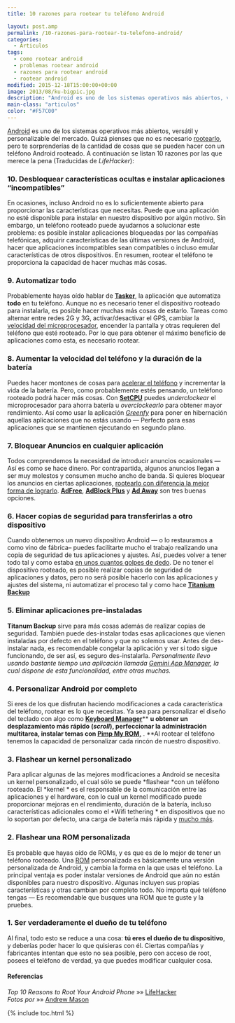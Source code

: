 ```yaml
---
title: 10 razones para rootear tu teléfono Android

layout: post.amp
permalink: /10-razones-para-rootear-tu-telefono-android/
categories:
  - Articulos
tags:
  - como rootear android
  - problemas rootear android
  - razones para rootear android
  - rootear android
modified: 2015-12-18T15:00:00+00:00
image: 2013/08/ku-bigpic.jpg
description: "Android es uno de los sistemas operativos más abiertos, versátil y personalizable del mercado. Quizá pienses que no es necesario rootearlo, pero te sorprenderías de la cantidad de cosas que se pueden hacer con un teléfono Android rooteado. A continuación se listan 10 razones por las que merece la pena (Traducidas de LifeHacker)."
main-class: "articulos"
color: "#F57C00"
---
```

<amp-img layout="responsive" alt="10 razones para rootear tu teléfono Android" src="/assets/img/2013/08/ku-bigpic.jpg" width="970px" height="546px" />

[Android][1] es uno de los sistemas operativos más abiertos, versátil y personalizable del mercado. Quizá pienses que no es necesario [rootearlo][2], pero te sorprenderías de la cantidad de cosas que se pueden hacer con un teléfono Android rooteado. A continuación se listan 10 razones por las que merece la pena (Traducidas de *LifeHacker*):


<!--ad-->

### 10. Desbloquear características ocultas e instalar aplicaciones “incompatibles”

<amp-img layout="responsive" alt="10 razones para rootear tu teléfono Android" src="/assets/img/2013/08/ku-xlarge.jpg" width="640px" height="360px" />

En ocasiones, incluso Android no es lo suficientemente abierto para proporcionar las características que necesitas. Puede que una aplicación no esté disponible para instalar en nuestro dispositivo por algún motivo. Sin embargo, un teléfono rooteado puede ayudarnos a solucionar este problema: es posible instalar aplicaciones bloqueadas por las compañías telefónicas, adquirir características de las últimas versiones de Android, hacer que aplicaciones incompatibles sean compatibles o incluso emular características de otros dispositivos. En resumen, rootear el teléfono te proporciona la capacidad de hacer muchas más cosas.

### 9. Automatizar todo

<amp-img layout="responsive" alt="10 razones para rootear tu teléfono Android" src="/assets/img/2013/08/ku-xlarge1.jpg" width="640px" height="360px" />

Probablemente hayas oído hablar de **<a title="Unleash the Power of Android with These Automated Apps" href="http://lifehacker.com/5930652/unleash-the-power-of-android-with-these-automated-apps" target="_blank">Tasker</a>**, la aplicación que automatiza **todo** en tu teléfono. Aunque no es necesario tener el dispositivo rooteado para instalarla, es posible hacer muchas más cosas de estarlo. Tareas como alternar entre redes 2G y 3G, activar/desactivar el GPS, cambiar la [velocidad del microprocesador][3], encender la pantalla y otras requieren del teléfono que esté rooteado. Por lo que para obtener el máximo beneficio de aplicaciones como esta, es necesario rootear.

### 8. Aumentar la velocidad del teléfono y la duración de la batería

<amp-img layout="responsive" alt="Aumentar la velocidad del teléfono y de la batería" src="/assets/img/2013/08/ku-xlarge.png" width="640px" height="384px" />

Puedes hacer montones de cosas para <a title=" speed up your phone" href="http://lifehacker.com/5897770/how-to-speed-up-clean-up-and-revive-your-android-phone" target="_blank">acelerar el teléfono</a> y incrementar la vida de la batería. Pero, como probablemente estés pensando, un teléfono rooteado podrá hacer más cosas. Con **<a href="https://play.google.com/store/apps/details?id=com.mhuang.overclocking&hl=es" target="_blank">SetCPU</a>** puedes *underclockear* el microprocesador para ahorra batería u *overclockearlo* para obtener mayor rendimiento. Así como usar la aplicación *<a href="https://play.google.com/store/apps/details?id=com.oasisfeng.greenify&hl=es" target="_blank">Greenfy</a>* para poner en hibernación aquellas aplicaciones que no estás usando &#8212; Perfecto para esas aplicaciones que se mantienen ejecutando en segundo plano.

### 7. Bloquear Anuncios en cualquier aplicación

<amp-img layout="responsive" alt="Bloquear Anuncios en cualquier aplicación" src="/assets/img/2013/08/ku-xlarge2.jpg" width="640px" height="360px" />

Todos comprendemos la necesidad de introducir anuncios ocasionales &#8212; Así es como se hace dinero. Por contrapartida, algunos anuncios llegan a ser muy molestos y consumen mucho ancho de banda. Si quieres bloquear los anuncios en ciertas aplicaciones, <a title="How to Block Ads in Android Browsers and Apps" href="http://lifehacker.com/5851038/how-to-block-ads-in-android-browsers-and-apps" target="_blank">rootearlo con diferencia la mejor forma de lograrlo</a>. **<a title="Ad Free" href="http://adfree.bigtincan.com/" target="_blank">AdFree</a>**, **<a title="AdBlock Plus" href="https://adblockplus.org/en/android-about" target="_blank">AdBlock Plus</a>** y **<a title="Ad Away" href="https://code.google.com/p/ad-away/" target="_blank">Ad Away</a>** son tres buenas opciones.

### 6. Hacer copias de seguridad para transferirlas a otro dispositivo

<amp-img layout="responsive" alt="Hacer copias de seguridad para transferirlas a otro dispositivo" src="/assets/img/2013/08/ku-xlarge3.jpg" width="640px" height="360px" />

Cuando obtenemos un nuevo dispositivo Android &#8212; o lo restauramos a como vino de fábrica&#8211; puedes facilitarte mucho el trabajo realizando una copia de seguridad de tus aplicaciones y ajustes. Así, puedes volver a tener todo tal y como estaba <a title="How to Upgrade to a New Android Phone and Take Everything with You" href="http://lifehacker.com/5843206/how-to-upgrade-to-a-new-android-phone-and-take-everything-with-you" target="_blank">en unos cuantos golpes de dedo</a>. De no tener el dispositivo rooteado, es posible realizar copias de seguridad de aplicaciones y datos, pero no será posible hacerlo con las aplicaciones y ajustes del sistema, ni automatizar el proceso tal y como hace **<a title="Titanium Backup" href="https://play.google.com/store/apps/details?id=com.keramidas.TitaniumBackup" target="_blank">Titanium Backup</a>**

### 5. Eliminar aplicaciones pre-instaladas

<amp-img layout="responsive" alt="Eliminar aplicaciones preinstaladas" src="/assets/img/2013/08/ku-xlarge4.jpg" width="640px" height="360px" />**Titanum Backup** sirve para más cosas además de realizar copias de seguridad. También puede des-instalar todas esas aplicaciones que vienen instaladas por defecto en el teléfono y que no solemos usar. Antes de des-instalar nada, es recomendable congelar la aplicación y ver si todo sigue funcionando, de ser así, es seguro des-instalarla. *Personalmente llevo usando bastante tiempo una aplicación llamada <a title="Gemini App Manager" href="https://play.google.com/store/apps/details?id=com.seasmind.android.gmappmgr" target="_blank">Gemini App Manager</a>, la cual dispone de esta funcionalidad, entre otras muchas.*

### 4. Personalizar Android por completo

<amp-img layout="responsive" alt="Personalizar Android por completo" src="/assets/img/2013/08/ku-xlarge5.jpg" width="640px" height="360px" />

Si eres de los que disfrutan haciendo modificaciones a cada característica del teléfono, rootear es lo que necesitas. Ya sea para personalizar el diseño del teclado con algo como <a title="Keyboard Manager" href="http://lifehacker.com/5703147/keyboard-manager-automatically-sets-your-android-keyboard-based-on-screen-orientation" target="_blank"><strong>Keyboard Manager</strong></a>** **u obtener un desplazamiento más rápido (*scroll*), perfeccionar la administración multitarea, instalar temas con <a title="Pimp My ROM" href="http://lifehacker.com/5949000/pimp-my-rom-tweaks-your-rooted-android-phone-in-every-way-imaginable" target="_blank"><strong>Pimp My ROM,</strong></a>** . **Al rootear el teléfono tenemos la capacidad de personalizar cada rincón de nuestro dispositivo.

### 3. Flashear un kernel personalizado

<amp-img layout="responsive" alt="Flashear un Kernel personalizado" src="/assets/img/2013/08/ku-xlarge7.jpg" width="640px" height="360px" />

Para aplicar algunas de las mejores modificaciones a Android se necesita un kernel personalizado, el cual sólo se puede *flashear *con un teléfono rooteado. El *kernel * es el responsable de la comunicación entre las aplicaciones y el hardware, con lo cual un kernel modificado puede proporcionar mejoras en el rendimiento, duración de la batería, incluso características adicionales como el *Wifi tethering * en dispositivos que no lo soportan por defecto, una carga de batería más rápida y <a href="http://lifehacker.com/5881842/how-to-get-better-battery-life-and-performance-on-your-android-phone-with-a-new-kernel" target="_blank">mucho más</a>.

### 2. Flashear una ROM personalizada

<amp-img layout="responsive" alt="Flashear una ROM personalizada" src="/assets/img/2013/08/ku-xlarge11.jpg" width="640px" height="360px" />

Es probable que hayas oído de ROMs, y es que es de lo mejor de tener un teléfono rooteado. Una [ROM][4] personalizada es básicamente una versión personalizada de Android, y cambia la forma en la que usas el teléfono. La principal ventaja es poder instalar versiones de Android que aún no están disponibles para nuestro dispositivo. Algunas incluyen sus propias características y otras cambian por completo todo. No importa qué teléfono tengas &#8212; Es recomendable que busques una ROM que te guste y la pruebes.

### 1. Ser verdaderamente el dueño de tu teléfono

<amp-img layout="responsive" alt="Ser verdaderamente el dueño de tu teléfono" src="/assets/img/2013/08/ku-xlarge8.jpg" width="640px" height="360px" />

Al final, todo esto se reduce a una cosa: **tú eres el dueño de tu dispositivo**, y deberías poder hacer lo que quisieras con él. Ciertas compañías y fabricantes intentan que esto no sea posible, pero con acceso de root, posees el teléfono de verdad, ya que puedes modificar cualquier cosa.

#### Referencias

*Top 10 Reasons to Root Your Android Phone* »» <a href="http://lifehacker.com/top-10-reasons-to-root-your-android-phone-1079161983" target="_blank">LifeHacker</a>  
*Fotos por* »» <a href="http://www.flickr.com/photos/a_mason/4255426890/" target="_blank">Andrew Mason</a>



 [1]: https://elbauldelprogramador.com/curso-programacion-android/ "Android"
 [2]: https://elbauldelprogramador.com/rootear-samsung-galaxy-s-gt-i9003/ "Rootear Samsung Galaxy S GT-I9003"
 [3]: https://elbauldelprogramador.com/tipos-de-gobernadores-en-las-cpus/ "Tipos de gobernadores en las CPUs"
 [4]: https://elbauldelprogramador.com/sin-categoria/ubuntu-running-on-samsung-galaxy-tab/ "Ubuntu running on the Samsung Galaxy Tab"

{% include toc.html %}
